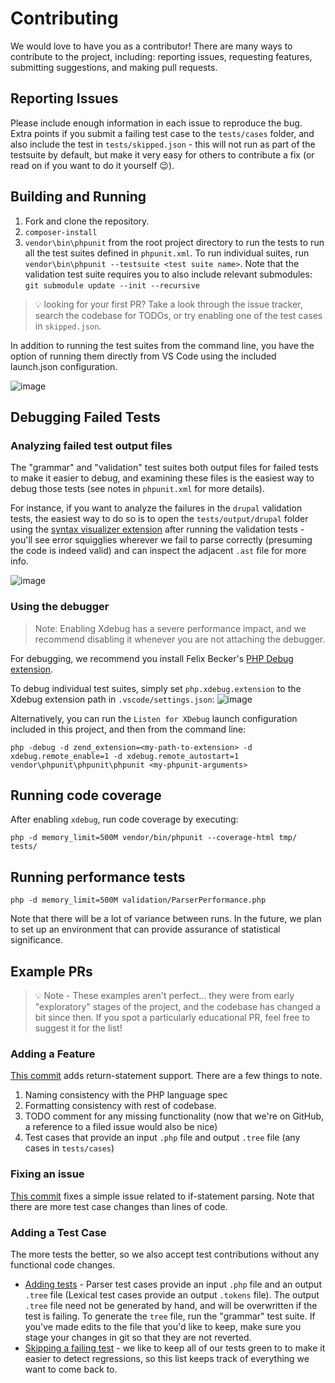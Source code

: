 # Contributing
We would love to have you as a contributor! There are many ways to contribute to the project, including: 
reporting issues, requesting features, submitting suggestions, and making pull requests.

## Reporting Issues
Please include enough information in each issue to reproduce the bug. Extra points if you submit a failing test case to 
the `tests/cases` folder, and also include the test in `tests/skipped.json` - this will not run as part of the testsuite by
default, but make it very easy for others to contribute a fix (or read on if you want to do it yourself :wink:). 

## Building and Running 
1. Fork and clone the repository.
2. `composer-install`
3. `vendor\bin\phpunit` from the root project directory to run the tests to run all the test suites defined in `phpunit.xml`. 
To run individual suites, run `vendor\bin\phpunit --testsuite <test suite name>`.
Note that the validation test suite requires you to also include relevant submodules: `git submodule update --init --recursive`

> :bulb: looking for your first PR? Take a look through the issue tracker, search the codebase for TODOs, or try enabling
one of the test cases in `skipped.json`. 

In addition to running the test suites from the command line, you have the option of running them directly from VS Code using
the included launch.json configuration.

![image](https://cloud.githubusercontent.com/assets/762848/22679079/471935c2-ecb4-11e6-831f-a7b2cfcf3dcf.png)

## Debugging Failed Tests
### Analyzing failed test output files 
The "grammar" and "validation" test suites both output files for failed tests to make it easier to debug,
and examining these files is the easiest way to debug those tests (see notes in `phpunit.xml` for more details). 

For instance, if you want to analyze the failures in the `drupal` validation tests, the easiest way to do so is
to open the `tests/output/drupal` folder using the [syntax visualizer extension](syntax-visualizer/client#php-parser-syntax-visualizer-tool) 
after running the validation tests - you'll see error squigglies wherever we fail to parse correctly 
(presuming the code is indeed valid) and can inspect the adjacent `.ast` file for more info.

![image](https://cloud.githubusercontent.com/assets/762848/22134701/f0a00ff2-de7d-11e6-908c-508d82f0841c.png)

### Using the debugger
> Note: Enabling Xdebug has a severe performance impact, and we recommend disabling it whenever you are not attaching the debugger.

For debugging, we recommend you install Felix Becker's [PHP Debug extension](https://marketplace.visualstudio.com/items?itemName=felixfbecker.php-debug). 

To debug individual test suites, simply set `php.xdebug.extension` to the Xdebug extension path in `.vscode/settings.json`:
![image](https://cloud.githubusercontent.com/assets/762848/22679143/b9014314-ecb4-11e6-9295-1ecdbdcfde33.png)

Alternatively, you can run the `Listen for XDebug` launch configuration included in this project, and then from the command line:
```
php -debug -d zend_extension=<my-path-to-extension> -d xdebug.remote_enable=1 -d xdebug.remote_autostart=1 vendor\phpunit\phpunit\phpunit <my-phpunit-arguments>
```

## Running code coverage
After enabling `xdebug`, run code coverage by executing:
```
php -d memory_limit=500M vendor/bin/phpunit --coverage-html tmp/ tests/
```

## Running performance tests
```
php -d memory_limit=500M validation/ParserPerformance.php
```

Note that there will be a lot of variance between runs. In the future, we plan to set
up an environment that can provide assurance of statistical significance.

## Example PRs
> :bulb: Note - These examples aren't perfect... they were from early "exploratory" stages of the project,
and the codebase has changed a bit since then. If you spot a particularly educational PR, feel free
to suggest it for the list!

### Adding a Feature
[This commit](https://github.com/Microsoft/tolerant-php-parser/commit/8d019cb731d6e5492eedf044c895124f5ab28089) adds return-statement support. There are a few things
to note.

1. Naming consistency with the PHP language spec
2. Formatting consistency with rest of codebase.
3. TODO comment for any missing functionality (now that we're on GitHub, a reference to a filed issue would also be nice)
4. Test cases that provide an input `.php` file and output `.tree` file (any cases in `tests/cases`)

### Fixing an issue
[This commit](https://github.com/Microsoft/tolerant-php-parser/commit/f1084a46e6be1e77cf6a1d1e6666a7390b359f4a) fixes a simple issue related to if-statement parsing. Note that
there are more test case changes than lines of code.

### Adding a Test Case
The more tests the better, so we also accept test contributions without any functional code changes.
* [Adding tests](https://github.com/Microsoft/tolerant-php-parser/commit/2ad62b99015561103b636d9cc8e0463498535b20) - Parser test cases provide an input `.php` file and an output `.tree`
file (Lexical test cases provide an output `.tokens` file). The output `.tree` file need not be generated by hand, and will be
overwritten if the test is failing. To generate the `tree` file, run the "grammar" test suite. If you've made edits to the file
that you'd like to keep, make sure you stage your changes in git so that they are not reverted. 
* [Skipping a failing test](https://github.com/Microsoft/tolerant-php-parser/commit/04c1cf9f0be20d115dc2f8c26019de4ea5bf4fc5) - we like to keep all of our tests green to
to make it easier to detect regressions, so this list keeps track of everything we want to come back to. 
